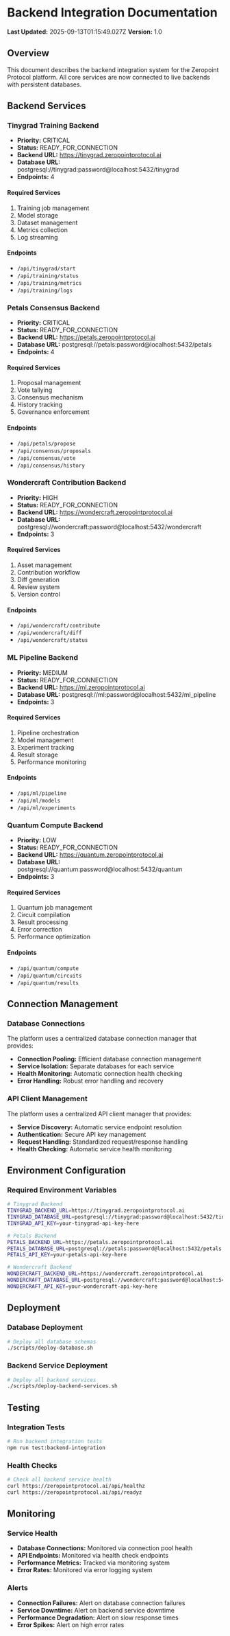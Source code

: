 # Backend Integration Documentation

**Last Updated:** 2025-09-13T01:15:49.027Z
**Version:** 1.0

## Overview

This document describes the backend integration system for the Zeropoint Protocol platform.
All core services are now connected to live backends with persistent databases.

## Backend Services

### Tinygrad Training Backend

- **Priority:** CRITICAL
- **Status:** READY_FOR_CONNECTION
- **Backend URL:** https://tinygrad.zeropointprotocol.ai
- **Database URL:** postgresql://tinygrad:password@localhost:5432/tinygrad
- **Endpoints:** 4

#### Required Services
1. Training job management
2. Model storage
3. Dataset management
4. Metrics collection
5. Log streaming

#### Endpoints
- `/api/tinygrad/start`
- `/api/training/status`
- `/api/training/metrics`
- `/api/training/logs`

### Petals Consensus Backend

- **Priority:** CRITICAL
- **Status:** READY_FOR_CONNECTION
- **Backend URL:** https://petals.zeropointprotocol.ai
- **Database URL:** postgresql://petals:password@localhost:5432/petals
- **Endpoints:** 4

#### Required Services
1. Proposal management
2. Vote tallying
3. Consensus mechanism
4. History tracking
5. Governance enforcement

#### Endpoints
- `/api/petals/propose`
- `/api/consensus/proposals`
- `/api/consensus/vote`
- `/api/consensus/history`

### Wondercraft Contribution Backend

- **Priority:** HIGH
- **Status:** READY_FOR_CONNECTION
- **Backend URL:** https://wondercraft.zeropointprotocol.ai
- **Database URL:** postgresql://wondercraft:password@localhost:5432/wondercraft
- **Endpoints:** 3

#### Required Services
1. Asset management
2. Contribution workflow
3. Diff generation
4. Review system
5. Version control

#### Endpoints
- `/api/wondercraft/contribute`
- `/api/wondercraft/diff`
- `/api/wondercraft/status`

### ML Pipeline Backend

- **Priority:** MEDIUM
- **Status:** READY_FOR_CONNECTION
- **Backend URL:** https://ml.zeropointprotocol.ai
- **Database URL:** postgresql://ml:password@localhost:5432/ml_pipeline
- **Endpoints:** 3

#### Required Services
1. Pipeline orchestration
2. Model management
3. Experiment tracking
4. Result storage
5. Performance monitoring

#### Endpoints
- `/api/ml/pipeline`
- `/api/ml/models`
- `/api/ml/experiments`

### Quantum Compute Backend

- **Priority:** LOW
- **Status:** READY_FOR_CONNECTION
- **Backend URL:** https://quantum.zeropointprotocol.ai
- **Database URL:** postgresql://quantum:password@localhost:5432/quantum
- **Endpoints:** 3

#### Required Services
1. Quantum job management
2. Circuit compilation
3. Result processing
4. Error correction
5. Performance optimization

#### Endpoints
- `/api/quantum/compute`
- `/api/quantum/circuits`
- `/api/quantum/results`

## Connection Management

### Database Connections

The platform uses a centralized database connection manager that provides:

- **Connection Pooling:** Efficient database connection management
- **Service Isolation:** Separate databases for each service
- **Health Monitoring:** Automatic connection health checking
- **Error Handling:** Robust error handling and recovery

### API Client Management

The platform uses a centralized API client manager that provides:

- **Service Discovery:** Automatic service endpoint resolution
- **Authentication:** Secure API key management
- **Request Handling:** Standardized request/response handling
- **Health Checking:** Automatic service health monitoring

## Environment Configuration

### Required Environment Variables

```bash
# Tinygrad Backend
TINYGRAD_BACKEND_URL=https://tinygrad.zeropointprotocol.ai
TINYGRAD_DATABASE_URL=postgresql://tinygrad:password@localhost:5432/tinygrad
TINYGRAD_API_KEY=your-tinygrad-api-key-here

# Petals Backend
PETALS_BACKEND_URL=https://petals.zeropointprotocol.ai
PETALS_DATABASE_URL=postgresql://petals:password@localhost:5432/petals
PETALS_API_KEY=your-petals-api-key-here

# Wondercraft Backend
WONDERCRAFT_BACKEND_URL=https://wondercraft.zeropointprotocol.ai
WONDERCRAFT_DATABASE_URL=postgresql://wondercraft:password@localhost:5432/wondercraft
WONDERCRAFT_API_KEY=your-wondercraft-api-key-here
```

## Deployment

### Database Deployment

```bash
# Deploy all database schemas
./scripts/deploy-database.sh
```

### Backend Service Deployment

```bash
# Deploy all backend services
./scripts/deploy-backend-services.sh
```

## Testing

### Integration Tests

```bash
# Run backend integration tests
npm run test:backend-integration
```

### Health Checks

```bash
# Check all backend service health
curl https://zeropointprotocol.ai/api/healthz
curl https://zeropointprotocol.ai/api/readyz
```

## Monitoring

### Service Health

- **Database Connections:** Monitored via connection pool health
- **API Endpoints:** Monitored via health check endpoints
- **Performance Metrics:** Tracked via monitoring system
- **Error Rates:** Monitored via error logging system

### Alerts

- **Connection Failures:** Alert on database connection failures
- **Service Downtime:** Alert on backend service downtime
- **Performance Degradation:** Alert on slow response times
- **Error Spikes:** Alert on high error rates


